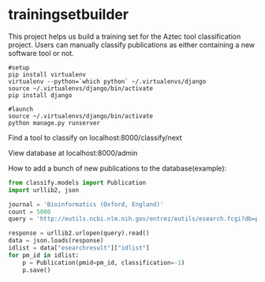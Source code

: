 # trainingsetbuilder
This project helps us build a training set for the Aztec tool classification project. Users can manually classify publications as either containing a new software tool or not.

```
#setup
pip install virtualenv
virtualenv --python=`which python` ~/.virtualenvs/django
source ~/.virtualenvs/django/bin/activate
pip install django

#launch
source ~/.virtualenvs/django/bin/activate
python manage.py runserver
```

Find a tool to classify on localhost:8000/classify/next

View database at localhost:8000/admin

How to add a bunch of new publications to the database(example):
```python
from classify.models import Publication
import urllib2, json

journal = 'Bioinformatics (Oxford, England)'
count = 5000
query = 'http://eutils.ncbi.nlm.nih.gov/entrez/eutils/esearch.fcgi?db=pubmed&term="' + journal + '"[Journal]&retmode=json&retmax=' + str(count)

response = urllib2.urlopen(query).read()
data = json.loads(response)
idlist = data["esearchresult"]["idlist"]
for pm_id in idlist:
	p = Publication(pmid=pm_id, classification=-1)
	p.save()
```
